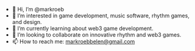 - 👋 Hi, I’m @markroeb
- 👀 I’m interested in game development, music software, rhythm games, and design.
- 🌱 I’m currently learning about web3 game development.
- 💞️ I’m looking to collaborate on innovative rhythm and web3 games.
- 📫 How to reach me: markroebbelen@gmail.com

<!---
markroeb/markroeb is a ✨ special ✨ repository because its `README.md` (this file) appears on your GitHub profile.
You can click the Preview link to take a look at your changes.
--->
